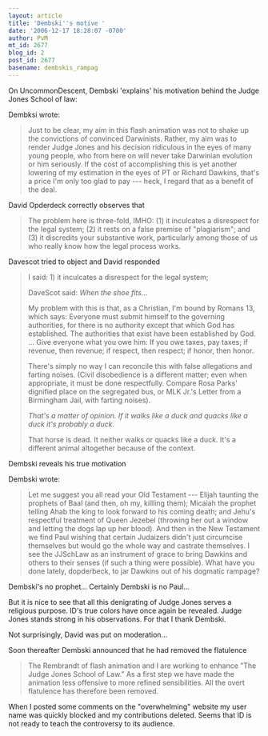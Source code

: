 ```yaml
---
layout: article
title: 'Dembski''s motive '
date: '2006-12-17 18:28:07 -0700'
author: PvM
mt_id: 2677
blog_id: 2
post_id: 2677
basename: dembskis_rampag
---
```

On UncommonDescent, Dembski 'explains' his motivation behind the Judge Jones School of law:

Dembksi wrote:

> Just to be clear, my aim in this flash animation was not to shake up the convictions of convinced Darwinists. Rather, my aim was to render Judge Jones and his decision ridiculous in the eyes of many young people, who from here on will never take Darwinian evolution or him seriously. If the cost of accomplishing this is yet another lowering of my estimation in the eyes of PT or Richard Dawkins, that's a price I'm only too glad to pay --- heck, I regard that as a benefit of the deal.

David Opderdeck correctly observes that

> The problem here is three-fold, IMHO: (1) it inculcates a disrespect for the legal system; (2) it rests on a false premise of "plagiarism"; and (3) it discredits your substantive work, particularly among those of us who really know how the legal process works.

Davescot tried to object and David responded

> I said: 1) it inculcates a disrespect for the legal system;
> 
> DaveScot said: _When the shoe fits..._
> 
> My problem with this is that, as a Christian, I'm bound by Romans 13, which says: Everyone must submit himself to the governing authorities, for there is no authority except that which God has established. The authorities that exist have been established by God. ... Give everyone what you owe him: If you owe taxes, pay taxes; if revenue, then revenue; if respect, then respect; if honor, then honor.
> 
> There's simply no way I can reconcile this with false allegations and farting noises. (Civil disobedience is a different matter; even when appropriate, it must be done respectfully. Compare Rosa Parks' dignified place on the segregated bus, or MLK Jr.'s Letter from a Birmingham Jail, with farting noises).
> 
> _That's a matter of opinion. If it walks like a duck and quacks like a duck it's probably a duck._
> 
> That horse is dead. It neither walks or quacks like a duck. It's a different animal altogether because of the context. 

Dembski reveals his true motivation

Dembski wrote:

> Let me suggest you all read your Old Testament --- Elijah taunting the prophets of Baal (and then, oh my, killling them); Micaiah the prophet telling Ahab the king to look forward to his coming death; and Jehu's respectful treatment of Queen Jezebel (throwing her out a window and letting the dogs lap up her blood). And then in the New Testament we find Paul wishing that certain Judaizers didn't just circumcise themselves but would go the whole way and castrate themselves. I see the JJSchLaw as an instrument of grace to bring Dawkins and others to their senses (if such a thing were possible). What have you done lately, dopderbeck, to jar Dawkins out of his dogmatic rampage?

Dembski's no prophet... Certainly Dembski is no Paul...

But it is nice to see that all this denigrating of Judge Jones serves a religious purpose. ID's true colors have once again be revealed. Judge Jones stands strong in his observations. For that I thank Dembski.

Not surprisingly, David was put on moderation...

Soon thereafter Dembski announced that he had removed the flatulence

> The Rembrandt of flash animation and I are working to enhance "The Judge Jones School of Law." As a first step we have made the animation less offensive to more refined sensibilities. All the overt flatulence has therefore been removed.

When I posted some comments on the "overwhelming" website my user name was quickly blocked and my contributions deleted. Seems that ID is not ready to teach the controversy to its audience.
